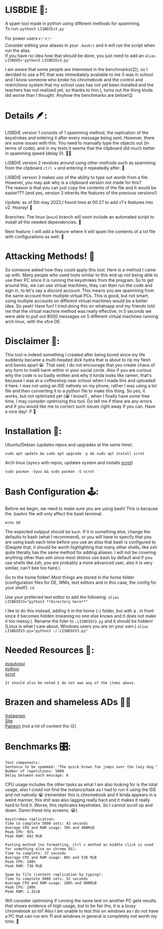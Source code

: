 # LISBDIE 💪:
  A spam tool made in python using different methods for spamming.  
  To run: `python3 LISBDIEv3.py`  
 
  
  For power users 👉 👉:  
  Consider editing your aliases in your `.bashrc` and it will run the script when run the alias.  
If you have no idea how that should be done, you just need to add an `alias LISBDIE='python3 LISBDIEv3.py'`     
    
 
 I am aware that some people are interested in the benchmarks(😉), so I decided to use a PC that was immediately available to me (I was in school and I know someone who broke his chromebook and the control and restrictions system that my school uses has not yet been installed and the teachers has not realized yet, so thanks to him.), turns out the thing kinda did worse than I thought. Anyhow the benchmarks are below!😉

# Details 🪶:
  LISBDIE version 1 consists of 1 spamming method, the replication of the keystrokes and entering it after every message being sent. However, there are some issues with this. You need to manually type the objects out (in terms of code), and in my tests it seems that the clipboard did much better in spamming speed (delay 0). 🦹‍♂️
    
   LISBDIE version 2 revolves around using other methods such as spamming from the clipboard `ctrl v` and entering it repeatedly after. 💼    
      
   LISBDIE version 3 makes use of the ability to type out words from a file. However, you may ask why is a clipboard version not made for this?     
   The reason is that you can just copy the contents of the file and it would be easier??? (and yes, version 3 inherits the features of the previous versions!)
   
   Update: as of 5th may 2022,I found time at 00:27 to add v1's features into v2. Hooray! 🤟    
   
   Branches: The linux (```main```) branch will soon include an automated script to install all the needed dependencies. 🤟   
      
   Next feature: I will add a feature where it will spam the contents of a txt file with configurations as well. 🏹
  
  
  # Attacking Methods! 🔫
  So someone asked how they could apply this tool. Here is a method I came up with. Many people who used tools similar to this end up not being able to use their PC since it is running the keystrokes from the program. So to get around this, we can use virtual machines, they can then run the code and sign in, to let's say a discord account. This means you are spamming from the same account from multiple virtual PCs. This is good, but not smart, using multiple accounts on different virtual machines would be a better idea. So yeah! Have fun! I tried doing this on whatsapp and my friends told me that the virtual machine method was really effective, in 5 seconds we were able to pull out 8000 messages on 5 different virtual machines running arch linux, with the xfce DE.  
  
  
   
   # Disclaimer 🤟:
   This tool is indeed something I created after being bored since my life suddenly became a multi-headed dick hydra that is about to rip my flesh and bones apart 😀. That said, I do not encourage that you create chaos of any form to instill harm within in your social circle. Also if you are curious why the code is so badly written and why it kinda looks like ramen, that's because I was at a coffeeshop near school when I made this and uploaded it here. I was not using an IDE natively on my phone, rather I was using a txt file and then converting it to a python file to make this thing. So yes, it works, but not optimized yet (😭 I know!) , when I finally have some free time, I may consider optimizing this tool. Do tell me if there are any errors and if you would like me to correct such issues right away if you can. Have a nice day! :P 🤛


# Installation 👾:
  Ubuntu/Debian (updates repos and upgrades at the same time):
  ```
  sudo apt update && sudo apt upgrade -y && sudo apt install scrot
  ```
      
  Arch linux (syncs with repos, updates system and installs [scrot](https://archlinux.org/packages/community/x86_64/scrot/))
  ```
  sudo pacman -Syuu && sudo pacman -S scrot
  ```
  # Bash Configuration 🕹️:
   Before we begin, we need to make sure you are using bash! This is because the .bashrc file will only affect the bash terminal.
   ```
   echo $0
   ```
   The expected outpput should be ```bash```. If it is something else, change the defaults to bash (what I recommend), or you will have to specify that you are using bash each time before you use an alias that bash is configured to (Despite that, it should be worth highlighting that many other shells, like zsh quite literally has the same method for adding aliases. I will not be covering anything other than ash since most distros use bash by default and if you use shells like zsh, you are probably a more advanced user, also it is very similar, can't bee too hard.).     
        
          
   Go to the home folder! Most things are stored in the home folder (configuration files for DE, WMs, text editors and in this case, the config for your shell!).
    ```cd```
    
   Use your preferred text editor to add the following:
    ```alias LISBDIEV3="python3 **directory here**"```
    
   I like to do this instead, adding it in the home (```~```) folder, but with a . in front since it becomes hidden (meaning no one else knows and it does not make it too messy.). Rename the foler to ```.LISBDIEV3.py``` and it should be hidden! (Linux is what I care about, Windows users you are on your own.)
   ```alias LISBDIEV3.py="python3 ~/.LISBDIEV3.py"```
   
   

# Needed Resources 🧠:
  [pyautogui](https://pyautogui.readthedocs.io/en/latest/quickstart.html)  
  [python](https://www.python.org/)   
  [scrot](https://en.wikipedia.org/wiki/Scrot)    
      
  `It should also be noted I do not own any of the items above.`
  
 # Brazen and shameless ADs 🤷‍♂‍
 [Instagram](https://instagram.com/pendragonscode)    
 [Site](https://code.senghong.xyz)    
 [Patreon](https://www.patreon.com/Pendragonscode) (not a lot of content tho 😥)    
 
 
 
 # Benchmarks 🎛️:
```
Test components:
Sentence to be spammed: "The quick brown fox jumps over the lazy dog."
Number of repetitions: 5000
Delay between each message: 0
```
CPU usage includes the other tasks as what I am also looking for is the total usage, also I could not find the instance/task as I had to run it using the IDE and not natively 😭 (remember this is chromebook and it kinda appears in a weird manner, this shit was also lagging really hard and it makes it really hard to find it. Worse, this replicates keystrokes. So I cannot scroll up and down. Damn these tiny screens. 😭).



```
keystrokes replication:
Time to complete 5000 sets: 43 seconds
Average CPU and RAM usage: 76% and 400MiB
Peak CPU: 91%
Peak RAM: 692 MiB

Pasting method (no formatting, ctrl v method as middle click is used for something else on chrome OS):
Time to complete: 37 seconds
Average CPU and RAM usage: 86% and 538 MiB
Peak CPU: 100%
Peak RAM: 736 MiB

Spam by file (content replication by typing):
Time to complete 5000 sets: 52 seconds
Average CPU and RAM usage: 100% and 900MiB
Peak CPU: 100%
Peak RAM: 1.2GiB 
```

  Will consider optimising if running the same test on another PC gets results that shows evidence of high usage, but to be fair tho, it is a lousy chromebook so lol! Also I am unable to test this on windows as i do not have a PC that can run win 11 and windows in general is completely not worth my time. 🤙
